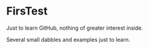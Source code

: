 # FirsTest
Just to learn GitHub, nothing of greater interest inside.

Several small dabbles and examples just to learn.
